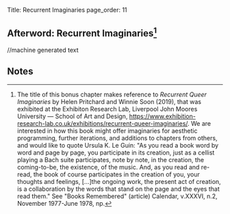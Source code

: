 Title: Recurrent Imaginaries
page_order: 11

## Afterword: Recurrent Imaginaries[^title]

//machine generated text

## Notes

[^title]: The title of this bonus chapter makes reference to *Recurrent Queer Imaginaries* by Helen Pritchard and Winnie Soon (2019), that was exhibited at the Exhibiton Research Lab, Liverpool John Moores University — School of Art and Design, https://www.exhibition-research-lab.co.uk/exhibitions/recurrent-queer-imaginaries/. We are interested in how this book might offer imaginaries for aesthetic programming, further iterations, and additions to chapters from others, and would like to quote Ursula K. Le Guin:
"As you read a book word by word and page by page, you participate in its creation, just as a cellist playing a Bach suite participates, note by note, in the creation, the coming-to-be, the existence, of the music. And, as you read and re-read, the book of course participates in the creation of you, your thoughts and feelings, [...]the ongoing work, the present act of creation, is a collaboration by the words that stand on the page and the eyes that read them." See "Books Remembered" (article) Calendar, v.XXXVI, n.2, November 1977-June 1978, np.
